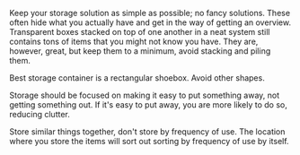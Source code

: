 Keep your storage solution as simple as possible; no fancy solutions. These often hide what you actually have and get in the way of getting an overview. Transparent boxes stacked on top of one another in a neat system still contains tons of items that you might not know you have. They are, however, great, but keep them to a minimum, avoid stacking and piling them.

Best storage container is a rectangular shoebox. Avoid other shapes.

Storage should be focused on making it easy to put something away, not getting something out. If it's easy to put away, you are more likely to do so, reducing clutter.

Store similar things together, don't store by frequency of use. The location where you store the items will sort out sorting by frequency of use by itself.